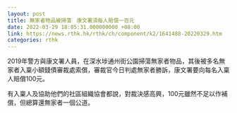 ```yaml
---
layout: post
title: 無家者物品被掃蕩　康文署須每人賠償一百元
date: 2022-03-29 18:05:31.000000000 +08:00
link: https://news.rthk.hk/rthk/ch/component/k2/1641488-20220329.htm
categories: rthk
---
```


2019年警方與康文署人員，在深水埗通州街公園掃蕩無家者物品，其後被多名無家者入稟小額錢債審裁處索償，審裁官今日判處無家者勝訴，康文署要向每名入稟人賠償100元。

有入稟人及協助他們的社區組織協會都說，對裁決感高興，100元雖然不足以作補償，但總算還無家者一個公道。
